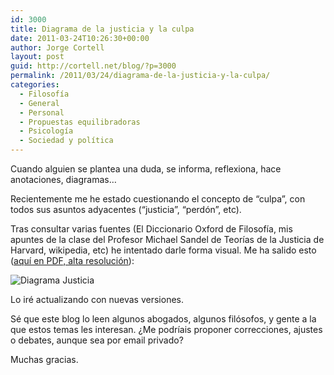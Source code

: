 ```yaml
---
id: 3000
title: Diagrama de la justicia y la culpa
date: 2011-03-24T10:26:30+00:00
author: Jorge Cortell
layout: post
guid: http://cortell.net/blog/?p=3000
permalink: /2011/03/24/diagrama-de-la-justicia-y-la-culpa/
categories:
  - Filosofí­a
  - General
  - Personal
  - Propuestas equilibradoras
  - Psicología
  - Sociedad y polí­tica
---
```

Cuando alguien se plantea una duda, se informa, reflexiona, hace anotaciones, diagramas&#8230;
  
Recientemente me he estado cuestionando el concepto de &#8220;culpa&#8221;, con todos sus asuntos adyacentes (&#8220;justicia&#8221;, &#8220;perdón&#8221;, etc).
  
Tras consultar varias fuentes (El Diccionario Oxford de Filosofía, mis apuntes de la clase del Profesor Michael Sandel de Teorías de la Justicia de Harvard, wikipedia, etc) he intentado darle forma visual. Me ha salido esto ([aquí en PDF, alta resolución](http://dl.dropbox.com/u/21204655/Justicia.pdf)):
  
<img class="aligncenter" src="http://farm6.static.flickr.com/5098/5555752687_05163e124e_m.jpg" alt="Diagrama Justicia" />
  
Lo iré actualizando con nuevas versiones.
  
Sé que este blog lo leen algunos abogados, algunos filósofos, y gente a la que estos temas les interesan. ¿Me podríais proponer correcciones, ajustes o debates, aunque sea por email privado?
  
Muchas gracias.
